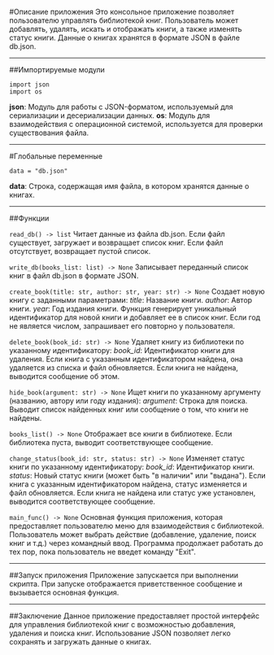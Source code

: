 #Описание приложения
Это консольное приложение позволяет пользователю управлять библиотекой книг. Пользователь может добавлять, удалять, искать и отображать книги, а также изменять статус книги. Данные о книгах хранятся в формате JSON в файле db.json.
____
##Импортируемые модули
```
import json
import os
```
**json**: Модуль для работы с JSON-форматом, используемый для сериализации и десериализации данных.
**os**: Модуль для взаимодействия с операционной системой, используется для проверки существования файла.
____
#Глобальные переменные
```
data = "db.json"
```

**data**: Строка, содержащая имя файла, в котором хранятся данные о книгах.
____
##Функции

`read_db() -> list`
Читает данные из файла db.json. Если файл существует, загружает и возвращает список книг. Если файл отсутствует, возвращает пустой список.

`write_db(books_list: list) -> None`
Записывает переданный список книг в файл db.json в формате JSON.

`create_book(title: str, author: str, year: str) -> None`
Создает новую книгу с заданными параметрами:
*title*: Название книги.
*author*: Автор книги.
*year*: Год издания книги.
Функция генерирует уникальный идентификатор для новой книги и добавляет ее в список книг. Если год не является числом, запрашивает его повторно у пользователя.

`delete_book(book_id: str) -> None`
Удаляет книгу из библиотеки по указанному идентификатору:
*book_id*: Идентификатор книги для удаления.
Если книга с указанным идентификатором найдена, она удаляется из списка и файл обновляется. Если книга не найдена, выводится сообщение об этом.

`hide_book(argument: str) -> None`
Ищет книги по указанному аргументу (названию, автору или году издания):
*argument*: Строка для поиска.
Выводит список найденных книг или сообщение о том, что книги не найдены.

`books_list() -> None`
Отображает все книги в библиотеке. Если библиотека пуста, выводит соответствующее сообщение.

`change_status(book_id: str, status: str) -> None`
Изменяет статус книги по указанному идентификатору:
*book_id*: Идентификатор книги.
*status*: Новый статус книги (может быть "в наличии" или "выдана").
Если книга с указанным идентификатором найдена, статус изменяется и файл обновляется. Если книга не найдена или статус уже установлен, выводится соответствующее сообщение.

`main_func() -> None`
Основная функция приложения, которая предоставляет пользователю меню для взаимодействия с библиотекой. Пользователь может выбрать действие (добавление, удаление, поиск книг и т.д.) через командный ввод. Программа продолжает работать до тех пор, пока пользователь не введет команду "Exit".
____
##Запуск приложения
Приложение запускается при выполнении скрипта. При запуске отображается приветственное сообщение и вызывается основная функция.
____
##Заключение
Данное приложение предоставляет простой интерфейс для управления библиотекой книг с возможностью добавления, удаления и поиска книг. Использование JSON позволяет легко сохранять и загружать данные о книгах.